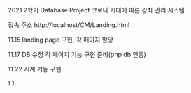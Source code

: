 2021 2학기 Database Project
코로나 시대에 따른 강좌 관리 시스템


접속 주소 http://localhost/CM/Landing.html

11.15
landing page 구현, 각 페이지 할당

11.17
DB 수정
각 페이지 기능 구현 준비(php db 연동)

11.22
시계 기능 구현

11.